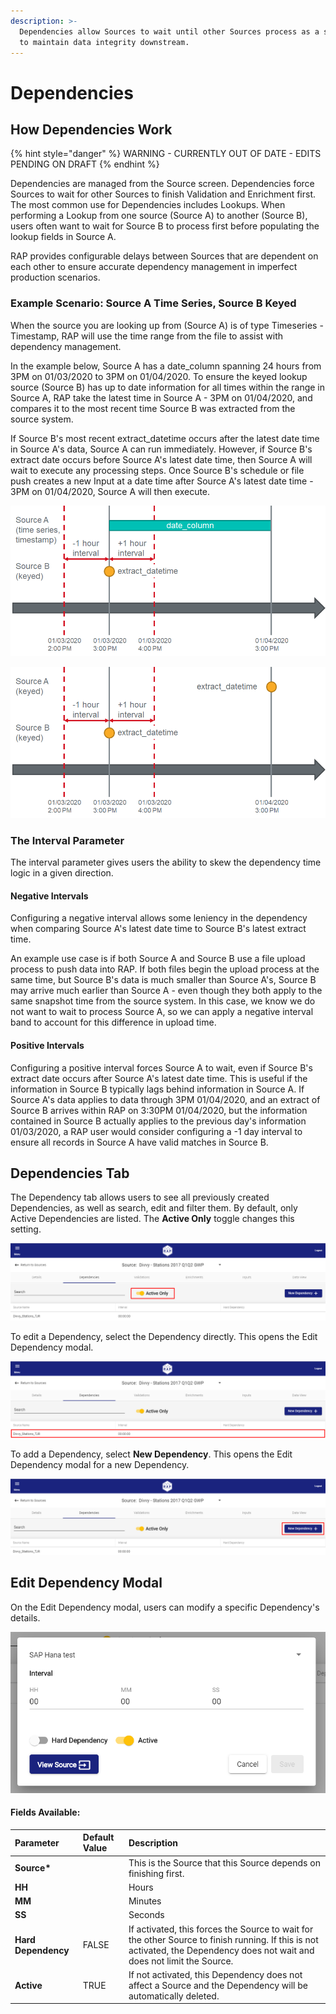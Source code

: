 ```yaml
---
description: >-
  Dependencies allow Sources to wait until other Sources process as a strategy
  to maintain data integrity downstream.
---
```


# Dependencies

## How Dependencies Work

{% hint style="danger" %}
WARNING - CURRENTLY OUT OF DATE - EDITS PENDING ON DRAFT
{% endhint %}

Dependencies are managed from the Source screen. Dependencies force Sources to wait for other Sources to finish Validation and Enrichment first. The most common use for Dependencies includes Lookups. When performing a Lookup from one source \(Source A\) to another \(Source B\), users often want to wait for Source B to process first before populating the lookup fields in Source A.

RAP provides configurable delays between Sources that are dependent on each other to ensure accurate dependency management in imperfect production scenarios.

### Example Scenario: Source A Time Series, Source B Keyed

When the source you are looking up from \(Source A\) is of type Timeseries - Timestamp, RAP will use the time range from the file to assist with dependency management.

In the example below, Source A has a date\_column spanning 24 hours from 3PM on 01/03/2020 to 3PM on 01/04/2020. To ensure the keyed lookup source \(Source B\) has up to date information for all times within the range in Source A, RAP take the latest time in Source A - 3PM on 01/04/2020, and compares it to the most recent time Source B was extracted from the source system.

If Source B's most recent extract\_datetime occurs after the latest date time in Source A's data, Source A can run immediately. However, if Source B's extract date occurs before Source A's latest date time, then Source A will wait to execute any processing steps. Once Source B's schedule or file push creates a new Input at a date time after Source A's latest date time - 3PM on 01/04/2020, Source A will then execute.

![One Timeseries Timestamp source, with a lookup Keyed Source dependency](../../.gitbook/assets/image%20%2871%29.png)

![Two Keyed Sources, with one acting as a lookup Keyed Source dependency](../../.gitbook/assets/image%20%2840%29.png)

### The Interval Parameter

The interval parameter gives users the ability to skew the dependency time logic in a given direction. 

#### Negative Intervals

Configuring a negative interval allows some leniency in the dependency when comparing Source A's latest date time to Source B's latest extract time.

An example use case is if both Source A and Source B use a file upload process to push data into RAP. If both files begin the upload process at the same time, but Source B's data is much smaller than Source A's, Source B may arrive much earlier than Source A - even though they both apply to the same snapshot time from the source system. In this case, we know we do not want to wait to process Source A, so we can apply a negative interval band to account for this difference in upload time.

#### Positive Intervals

Configuring a positive interval forces Source A to wait, even if Source B's extract date occurs after Source A's latest date time. This is useful if the information in Source B typically lags behind information in Source A. If Source A's data applies to data through 3PM 01/04/2020, and an extract of Source B arrives within RAP on 3:30PM 01/04/2020, but the information contained in Source B actually applies to the previous day's information 01/03/2020, a RAP user would consider configuring a -1 day interval to ensure all records in Source A have valid matches in Source B.

## Dependencies Tab

The Dependency tab allows users to see all previously created Dependencies, as well as search, edit and filter them. By default, only Active Dependencies are listed. The **Active Only** toggle changes this setting.

![Source Dependencies - Active Only](../../.gitbook/assets/image%20%28183%29.png)

To edit a Dependency, select the Dependency directly. This opens the Edit Dependency modal.

![Select a Dependency to Edit](../../.gitbook/assets/image%20%28117%29.png)

To add a Dependency, select **New Dependency**. This opens the Edit Dependency modal for a new Dependency.

![Source Dependencies - New Dependency](../../.gitbook/assets/image%20%2834%29.png)

## Edit Dependency Modal

On the Edit Dependency modal, users can modify a specific Dependency's details.

![Edit Dependency](../../.gitbook/assets/image%20%2874%29.png)

#### Fields Available:

| Parameter | Default Value | Description |
| :--- | :--- | :--- |
| **Source\*** |  | This is the Source that this Source depends on finishing first. |
| **HH** |  | Hours |
| **MM** |  | Minutes |
| **SS** |  | Seconds |
| **Hard Dependency** | FALSE | If activated, this forces the Source to wait for the other Source to finish running. If this is not activated, the Dependency does not wait and does not limit the Source. |
| **Active** | TRUE | If not activated, this Dependency does not affect a Source and the Dependency will be automatically deleted. |



